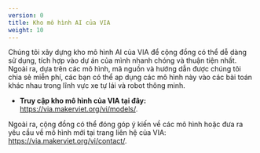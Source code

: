```yaml
---
version: 0
title: Kho mô hình AI của VIA
weight: 10
---
```


Chúng tôi xây dựng kho mô hình AI của VIA để cộng đồng có thể dễ dàng sử dụng, tích hợp vào dự án của mình nhanh chóng và thuận tiện nhất. Ngoài ra, dựa trên các mô hình, mã nguồn và hướng dẫn được chúng tôi chia sẻ miễn phí, các bạn có thể ap dụng các mô hình này vào các bài toán khác nhau trong lĩnh vực xe tự lái và robot thông minh.

- **Truy cập kho mô hình của VIA tại đây:** <https://via.makerviet.org/vi/models/>.

Ngoài ra, cộng đồng có thể đóng góp ý kiến về các mô hình hoặc đưa ra yêu cầu về mô hình mới tại trang liên hệ của VIA: <https://via.makerviet.org/vi/contact/>.